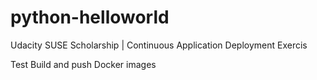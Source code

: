 # python-helloworld
Udacity SUSE Scholarship | Continuous Application Deployment Exercis

Test Build and push Docker images
